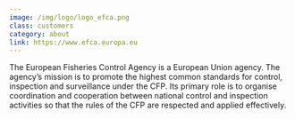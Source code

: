 ```yaml
---
image: /img/logo/logo_efca.png
class: customers
category: about
link: https://www.efca.europa.eu
---
```


The European Fisheries Control Agency is a European Union agency. The agency’s mission is to promote the highest common standards for control, inspection and surveillance under the CFP. Its primary role is to organise coordination and cooperation between national control and inspection activities so that the rules of the CFP are respected and applied effectively.
